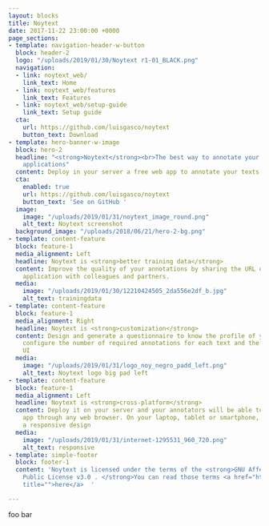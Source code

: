 ```yaml
---
layout: blocks
title: Noytext
date: 2017-11-22 23:00:00 +0000
page_sections:
- template: navigation-header-w-button
  block: header-2
  logo: "/uploads/2019/01/30/Noytext r1-01_BLACK.png"
  navigation:
  - link: noytext_web/
    link_text: Home
  - link: noytext_web/features
    link_text: Features
  - link: noytext_web/setup-guide
    link_text: Setup guide
  cta:
    url: https://github.com/luisgasco/noytext
    button_text: Download
- template: hero-banner-w-image
  block: hero-2
  headline: "<strong>Noytext</strong><br>The best way to annotate your texts for ML
    applications"
  content: Deploy in your server a free web app to annotate your texts
  cta:
    enabled: true
    url: https://github.com/luisgasco/noytext
    button_text: 'See on GitHub '
  image:
    image: "/uploads/2019/01/31/noytext_image_round.png"
    alt_text: Noytext screenshot
  background_image: "/uploads/2018/06/21/hero-2-bg.png"
- template: content-feature
  block: feature-1
  media_alignment: Left
  headline: Noytext is <strong>better training data</strong>
  content: Improve the quality of your annotations by sharing the URL of your web
    application with colleagues and partners.
  media:
    image: "/uploads/2019/01/30/12210424505_2da556e2df_b.jpg"
    alt_text: trainingdata
- template: content-feature
  block: feature-1
  media_alignment: Right
  headline: Noytext is <strong>customization</strong>
  content: Design and generate a questionnaire to know the profile of your annotators,
    configure the number of required annotations for each text and the application
    UI
  media:
    image: "/uploads/2019/01/31/logo_noy_negro_padd_left.png"
    alt_text: Noytext logo big pad left
- template: content-feature
  block: feature-1
  media_alignment: Left
  headline: Noytext is <strong>cross-platform</strong>
  content: Deploy it on your server and your annotators will be able to access the
    app through any web browser. On your laptop, tablet or smartphone, Noytext has
    a responsive design
  media:
    image: "/uploads/2019/01/31/internet-1295531_960_720.png"
    alt_text: responsive
- template: simple-footer
  block: footer-1
  content: 'Noytext is licensed under the terms of the <strong>GNU Affero General
    Public License v3.0 . </strong>You can read those terms <a href="https://github.com/luisgasco/noytext/blob/master/LICENSE"
    title="">here</a>  '

---
```

foo bar